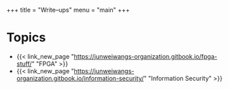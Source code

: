 +++
title = "Write–ups"
menu = "main"
+++

# Topics

- {{< link_new_page "https://junweiwangs-organization.gitbook.io/fpga-stuff/" "FPGA" >}}
- {{< link_new_page "https://junweiwangs-organization.gitbook.io/information-security/" "Information Security" >}}